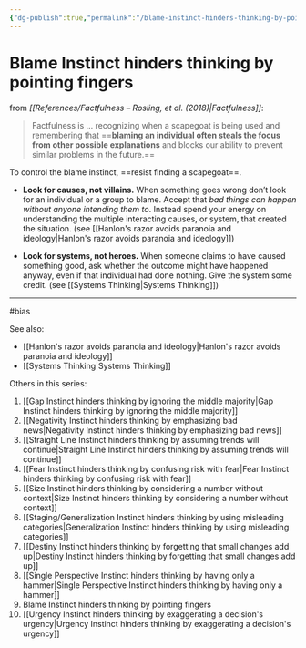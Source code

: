 ```yaml
---
{"dg-publish":true,"permalink":"/blame-instinct-hinders-thinking-by-pointing-fingers/"}
---
```



# Blame Instinct hinders thinking by pointing fingers

from *[[References/Factfulness – Rosling, et al. (2018)\|Factfulness]]*:

> Factfulness is … recognizing when a scapegoat is being used and remembering that ==**blaming an individual often steals the focus from other possible explanations** and blocks our ability to prevent similar problems in the future.==

To control the blame instinct, ==resist finding a scapegoat==.

- **Look for causes, not villains.** When something goes wrong don’t look for an individual or a group to blame. Accept that *bad things can happen without anyone intending them to*. Instead spend your energy on understanding the multiple interacting causes, or system, that created the situation. (see [[Hanlon's razor avoids paranoia and ideology\|Hanlon's razor avoids paranoia and ideology]])

- **Look for systems, not heroes.** When someone claims to have caused something good, ask whether the outcome might have happened anyway, even if that individual had done nothing. Give the system some credit. (see [[Systems Thinking\|Systems Thinking]])

---
#bias 

See also:
- [[Hanlon's razor avoids paranoia and ideology\|Hanlon's razor avoids paranoia and ideology]]
- [[Systems Thinking\|Systems Thinking]]

Others in this series:
1. [[Gap Instinct hinders thinking by ignoring the middle majority\|Gap Instinct hinders thinking by ignoring the middle majority]]
2. [[Negativity Instinct hinders thinking by emphasizing bad news\|Negativity Instinct hinders thinking by emphasizing bad news]]
3. [[Straight Line Instinct hinders thinking by assuming trends will continue\|Straight Line Instinct hinders thinking by assuming trends will continue]]
4. [[Fear Instinct hinders thinking by confusing risk with fear\|Fear Instinct hinders thinking by confusing risk with fear]]
5. [[Size Instinct hinders thinking by considering a number without context\|Size Instinct hinders thinking by considering a number without context]]
6. [[Staging/Generalization Instinct hinders thinking by using misleading categories\|Generalization Instinct hinders thinking by using misleading categories]]
7. [[Destiny Instinct hinders thinking by forgetting that small changes add up\|Destiny Instinct hinders thinking by forgetting that small changes add up]]
8. [[Single Perspective Instinct hinders thinking by having only a hammer\|Single Perspective Instinct hinders thinking by having only a hammer]]
9. Blame Instinct hinders thinking by pointing fingers
10. [[Urgency Instinct hinders thinking by exaggerating a decision's urgency\|Urgency Instinct hinders thinking by exaggerating a decision's urgency]]
